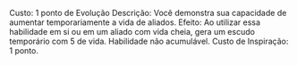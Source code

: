 Custo: 1 ponto de Evolução
Descrição: Você demonstra sua capacidade de aumentar temporariamente a vida de aliados.
Efeito: Ao utilizar essa habilidade em si ou em um aliado com vida cheia, gera um escudo temporário com 5 de vida. Habilidade não acumulável.
Custo de Inspiração: 1 ponto.